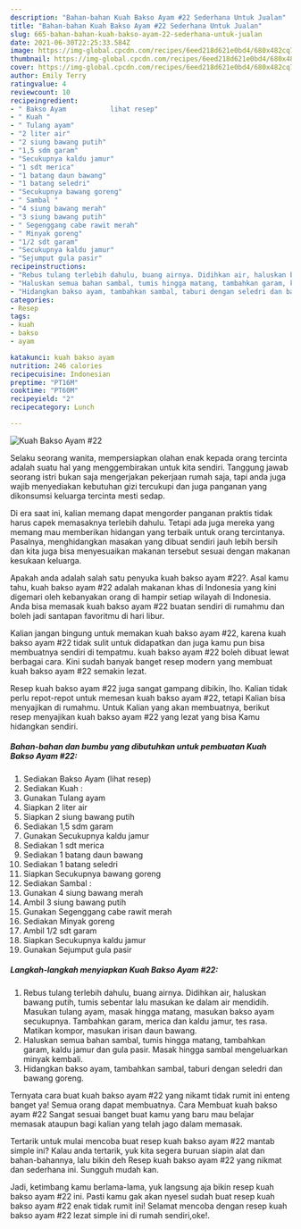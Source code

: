 ```yaml
---
description: "Bahan-bahan Kuah Bakso Ayam #22 Sederhana Untuk Jualan"
title: "Bahan-bahan Kuah Bakso Ayam #22 Sederhana Untuk Jualan"
slug: 665-bahan-bahan-kuah-bakso-ayam-22-sederhana-untuk-jualan
date: 2021-06-30T22:25:33.584Z
image: https://img-global.cpcdn.com/recipes/6eed218d621e0bd4/680x482cq70/kuah-bakso-ayam-22-foto-resep-utama.jpg
thumbnail: https://img-global.cpcdn.com/recipes/6eed218d621e0bd4/680x482cq70/kuah-bakso-ayam-22-foto-resep-utama.jpg
cover: https://img-global.cpcdn.com/recipes/6eed218d621e0bd4/680x482cq70/kuah-bakso-ayam-22-foto-resep-utama.jpg
author: Emily Terry
ratingvalue: 4
reviewcount: 10
recipeingredient:
- " Bakso Ayam           lihat resep"
- " Kuah "
- " Tulang ayam"
- "2 liter air"
- "2 siung bawang putih"
- "1,5 sdm garam"
- "Secukupnya kaldu jamur"
- "1 sdt merica"
- "1 batang daun bawang"
- "1 batang seledri"
- "Secukupnya bawang goreng"
- " Sambal "
- "4 siung bawang merah"
- "3 siung bawang putih"
- " Segenggang cabe rawit merah"
- " Minyak goreng"
- "1/2 sdt garam"
- "Secukupnya kaldu jamur"
- "Sejumput gula pasir"
recipeinstructions:
- "Rebus tulang terlebih dahulu, buang airnya. Didihkan air, haluskan bawang putih, tumis sebentar lalu masukan ke dalam air mendidih. Masukan tulang ayam, masak hingga matang, masukan bakso ayam secukupnya. Tambahkan garam, merica dan kaldu jamur, tes rasa. Matikan kompor, masukan irisan daun bawang."
- "Haluskan semua bahan sambal, tumis hingga matang, tambahkan garam, kaldu jamur dan gula pasir. Masak hingga sambal mengeluarkan minyak kembali."
- "Hidangkan bakso ayam, tambahkan sambal, taburi dengan seledri dan bawang goreng."
categories:
- Resep
tags:
- kuah
- bakso
- ayam

katakunci: kuah bakso ayam 
nutrition: 246 calories
recipecuisine: Indonesian
preptime: "PT16M"
cooktime: "PT60M"
recipeyield: "2"
recipecategory: Lunch

---
```



![Kuah Bakso Ayam #22](https://img-global.cpcdn.com/recipes/6eed218d621e0bd4/680x482cq70/kuah-bakso-ayam-22-foto-resep-utama.jpg)

Selaku seorang wanita, mempersiapkan olahan enak kepada orang tercinta adalah suatu hal yang menggembirakan untuk kita sendiri. Tanggung jawab seorang istri bukan saja mengerjakan pekerjaan rumah saja, tapi anda juga wajib menyediakan kebutuhan gizi tercukupi dan juga panganan yang dikonsumsi keluarga tercinta mesti sedap.

Di era  saat ini, kalian memang dapat mengorder panganan praktis tidak harus capek memasaknya terlebih dahulu. Tetapi ada juga mereka yang memang mau memberikan hidangan yang terbaik untuk orang tercintanya. Pasalnya, menghidangkan masakan yang dibuat sendiri jauh lebih bersih dan kita juga bisa menyesuaikan makanan tersebut sesuai dengan makanan kesukaan keluarga. 



Apakah anda adalah salah satu penyuka kuah bakso ayam #22?. Asal kamu tahu, kuah bakso ayam #22 adalah makanan khas di Indonesia yang kini digemari oleh kebanyakan orang di hampir setiap wilayah di Indonesia. Anda bisa memasak kuah bakso ayam #22 buatan sendiri di rumahmu dan boleh jadi santapan favoritmu di hari libur.

Kalian jangan bingung untuk memakan kuah bakso ayam #22, karena kuah bakso ayam #22 tidak sulit untuk didapatkan dan juga kamu pun bisa membuatnya sendiri di tempatmu. kuah bakso ayam #22 boleh dibuat lewat berbagai cara. Kini sudah banyak banget resep modern yang membuat kuah bakso ayam #22 semakin lezat.

Resep kuah bakso ayam #22 juga sangat gampang dibikin, lho. Kalian tidak perlu repot-repot untuk memesan kuah bakso ayam #22, tetapi Kalian bisa menyajikan di rumahmu. Untuk Kalian yang akan membuatnya, berikut resep menyajikan kuah bakso ayam #22 yang lezat yang bisa Kamu hidangkan sendiri.

<!--inarticleads1-->

##### Bahan-bahan dan bumbu yang dibutuhkan untuk pembuatan Kuah Bakso Ayam #22:

1. Sediakan  Bakso Ayam           (lihat resep)
1. Sediakan  Kuah :
1. Gunakan  Tulang ayam
1. Siapkan 2 liter air
1. Siapkan 2 siung bawang putih
1. Sediakan 1,5 sdm garam
1. Gunakan Secukupnya kaldu jamur
1. Sediakan 1 sdt merica
1. Sediakan 1 batang daun bawang
1. Sediakan 1 batang seledri
1. Siapkan Secukupnya bawang goreng
1. Sediakan  Sambal :
1. Gunakan 4 siung bawang merah
1. Ambil 3 siung bawang putih
1. Gunakan  Segenggang cabe rawit merah
1. Sediakan  Minyak goreng
1. Ambil 1/2 sdt garam
1. Siapkan Secukupnya kaldu jamur
1. Gunakan Sejumput gula pasir




<!--inarticleads2-->

##### Langkah-langkah menyiapkan Kuah Bakso Ayam #22:

1. Rebus tulang terlebih dahulu, buang airnya. Didihkan air, haluskan bawang putih, tumis sebentar lalu masukan ke dalam air mendidih. Masukan tulang ayam, masak hingga matang, masukan bakso ayam secukupnya. Tambahkan garam, merica dan kaldu jamur, tes rasa. Matikan kompor, masukan irisan daun bawang.
1. Haluskan semua bahan sambal, tumis hingga matang, tambahkan garam, kaldu jamur dan gula pasir. Masak hingga sambal mengeluarkan minyak kembali.
1. Hidangkan bakso ayam, tambahkan sambal, taburi dengan seledri dan bawang goreng.




Ternyata cara buat kuah bakso ayam #22 yang nikamt tidak rumit ini enteng banget ya! Semua orang dapat membuatnya. Cara Membuat kuah bakso ayam #22 Sangat sesuai banget buat kamu yang baru mau belajar memasak ataupun bagi kalian yang telah jago dalam memasak.

Tertarik untuk mulai mencoba buat resep kuah bakso ayam #22 mantab simple ini? Kalau anda tertarik, yuk kita segera buruan siapin alat dan bahan-bahannya, lalu bikin deh Resep kuah bakso ayam #22 yang nikmat dan sederhana ini. Sungguh mudah kan. 

Jadi, ketimbang kamu berlama-lama, yuk langsung aja bikin resep kuah bakso ayam #22 ini. Pasti kamu gak akan nyesel sudah buat resep kuah bakso ayam #22 enak tidak rumit ini! Selamat mencoba dengan resep kuah bakso ayam #22 lezat simple ini di rumah sendiri,oke!.

